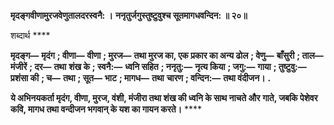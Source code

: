 **मृदङ्गवीणामुरजवेणुतालदरस्वनै: ।** **ननृतुर्जगुस्तुष्टुवुश्च सूतमागधवन्दिन: ॥ २०॥** 

शब्दार्थ **** 

**मृदङ्ग—** **मृदंग** **; वीणा—** **वीणा** **; मुरज—** **तथा मुरज का, एक प्रकार का अन्य ढोल** **; वेणु—** **बाँसुरी** **; ताल—** **मंजीरें** **; दर—** **तथा** **शंख के** **; स्वनै:—** **ध्वनि सहित** **; ननृतु:—** **नृत्य किया** **; जगु:—** **गाया** **; तुष्टुवु:—** **प्रशंसा की** **; च—** **तथा** **; सूत—** **भाट** **; मागध—** **तथा** **चारण** **; वन्दिन:—** **तथा वंदीजन।** **.** 

**ये अभिनयकर्ता मृदंग, वीणा, मुरज, वंशी, मंजीरा तथा शंख की ध्वनि के साथ नाचते और** **गाते, जबकि पेशेवर कवि, मागध तथा वन्दीजन भगवान् के यश का गायन करते।** **** 